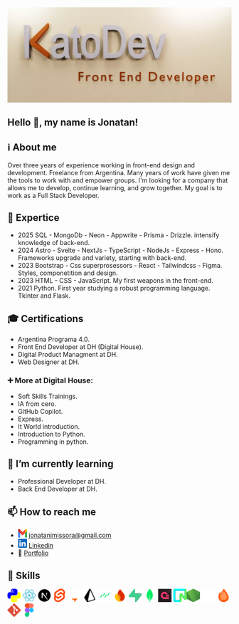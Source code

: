 <img src="/public/katodev.webp" alt="katodev image"/>

## Hello 👋, my name is Jonatan!

## ℹ️ About me
Over three years of experience working in front-end design and development. Freelance from Argentina. Many years of work have given me the tools to work with and empower groups. I'm looking for a company that allows me to develop, continue learning, and grow together. My goal is to work as a Full Stack Developer.

## 💼 Expertice

- 2025 SQL - MongoDb - Neon - Appwrite - Prisma - Drizzle. intensify knowledge of back-end.
- 2024 Astro - Svelte - NextJs - TypeScript - NodeJs - Express - Hono. Frameworks upgrade and variety, starting with back-end.
- 2023 Bootstrap - Css superprosessors - React - Tailwindcss - Figma. Styles, componetition and design.
- 2023 HTML - CSS - JavaScript. My first weapons in the front-end.
- 2021 Python. First year studying a robust programming language. Tkinter and Flask.

## 🎓 Certifications

- Argentina Programa 4.0.
- Front End Developer at DH (Digital House).
- Digital Product Managment at DH.
- Web Designer at DH.
  
### ➕ More at Digital House:

- Soft Skills Trainings.
- IA from cero.
- GitHub Copilot.
- Express.
- It World introduction.
- Introduction to Python.
- Programming in python.

## 📖 I’m currently learning

- Professional Developer at DH.
- Back End Developer at DH.

## 📫 How to reach me

- <img src="/public/gmail.svg" alt="gmail image" width="20px" height="20px" /> [jonatanjmissora@gmail.com](https://mail.google.com/mail/u/0/?fs=1&to=jonatanjmissora@gmail.com&su=&body=&bcc=&tf=cm)
- <img src="/public/linkedin.svg" alt="linkedin image" width="20px" height="20px" /> [Linkedin](https://linkedin.com/in/jonatan-missora)
- 🔗 [Portfolio](https://jonatan-missora.vercel.app/)

## 📝 Skills
<img src="/public/python.svg" alt="python image" width="30px" height="30px" /> <img src="/public/react.svg" alt="react image" width="30px" height="30px" /> <img src="/public/nextjs.svg" alt="nextjs image" width="30px" height="30px" /> <img src="/public/svelte.svg" alt="svelte image" width="30px" height="30px" /> <img src="/public/astro.svg" alt="astro image" width="30px" height="30px" /> <img src="/public/prisma.svg" alt="prisma image" width="30px" height="30px" /> <img src="/public/drizzle.svg" alt="drizzle image" width="30px" height="30px" /> <img src="/public/firebase.svg" alt="firebase image" width="30px" height="30px" /> <img src="/public/supabase.svg" alt="supabase image" width="30px" height="30px" /> <img src="/public/mongodb.svg" alt="mongodb image" width="30px" height="30px" /> <img src="/public/appwrite.svg" alt="appwrite image" width="30px" height="30px" /> <img src="/public/neon.svg" alt="neon image" width="30px" height="30px" /><img src="/public/nodejs.svg" alt="nodejs image" width="30px" height="30px" /> <img src="/public/express.svg" alt="express image" width="30px" height="30px" /> <img src="/public/hono.svg" alt="hono image" width="30px" height="30px" /> <img src="/public/git.svg" alt="git image" width="30px" height="30px" /> <img src="/public/figma.svg" alt="figma image" width="30px" height="30px" />
